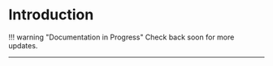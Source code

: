 # Introduction

!!! warning "Documentation in Progress"
    Check back soon for more updates.
    
--- 

[xkcd-google-punchcards]: https://what-if.xkcd.com/63/
[how-big-is-a-yottabyte]: https://www.theatlantic.com/technology/archive/2011/05/infographic-how-big-is-a-yottabyte/239034/
